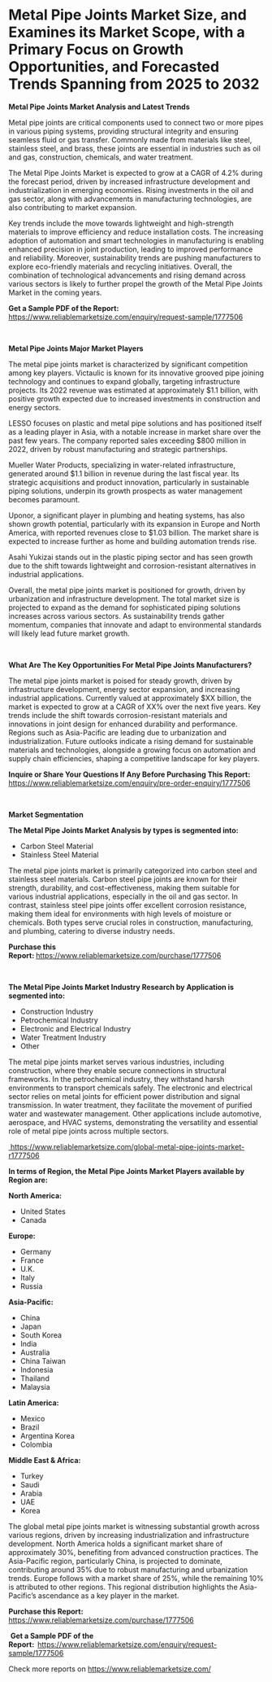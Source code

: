 <p><h1>Metal Pipe Joints Market Size, and Examines its Market Scope, with a Primary Focus on Growth Opportunities, and Forecasted Trends Spanning from 2025 to 2032</h1></p><p><strong>Metal Pipe Joints Market Analysis and Latest Trends</strong></p>
<p><p>Metal pipe joints are critical components used to connect two or more pipes in various piping systems, providing structural integrity and ensuring seamless fluid or gas transfer. Commonly made from materials like steel, stainless steel, and brass, these joints are essential in industries such as oil and gas, construction, chemicals, and water treatment.</p><p>The Metal Pipe Joints Market is expected to grow at a CAGR of 4.2% during the forecast period, driven by increased infrastructure development and industrialization in emerging economies. Rising investments in the oil and gas sector, along with advancements in manufacturing technologies, are also contributing to market expansion. </p><p>Key trends include the move towards lightweight and high-strength materials to improve efficiency and reduce installation costs. The increasing adoption of automation and smart technologies in manufacturing is enabling enhanced precision in joint production, leading to improved performance and reliability. Moreover, sustainability trends are pushing manufacturers to explore eco-friendly materials and recycling initiatives. Overall, the combination of technological advancements and rising demand across various sectors is likely to further propel the growth of the Metal Pipe Joints Market in the coming years.</p></p>
<p><strong>Get a Sample PDF of the Report:&nbsp;</strong> <a href="https://www.reliablemarketsize.com/enquiry/request-sample/1777506?utm_campaign=2442&utm_medium=2&utm_source=Github&utm_content=ia&utm_term=09042025&utm_id=metal-pipe-joints">https://www.reliablemarketsize.com/enquiry/request-sample/1777506</a></p>
<p>&nbsp;</p>
<p><strong>Metal Pipe Joints Major Market Players</strong></p>
<p><p>The metal pipe joints market is characterized by significant competition among key players. Victaulic is known for its innovative grooved pipe joining technology and continues to expand globally, targeting infrastructure projects. Its 2022 revenue was estimated at approximately $1.1 billion, with positive growth expected due to increased investments in construction and energy sectors.</p><p>LESSO focuses on plastic and metal pipe solutions and has positioned itself as a leading player in Asia, with a notable increase in market share over the past few years. The company reported sales exceeding $800 million in 2022, driven by robust manufacturing and strategic partnerships.</p><p>Mueller Water Products, specializing in water-related infrastructure, generated around $1.1 billion in revenue during the last fiscal year. Its strategic acquisitions and product innovation, particularly in sustainable piping solutions, underpin its growth prospects as water management becomes paramount.</p><p>Uponor, a significant player in plumbing and heating systems, has also shown growth potential, particularly with its expansion in Europe and North America, with reported revenues close to $1.03 billion. The market share is expected to increase further as home and building automation trends rise.</p><p>Asahi Yukizai stands out in the plastic piping sector and has seen growth due to the shift towards lightweight and corrosion-resistant alternatives in industrial applications. </p><p>Overall, the metal pipe joints market is positioned for growth, driven by urbanization and infrastructure development. The total market size is projected to expand as the demand for sophisticated piping solutions increases across various sectors. As sustainability trends gather momentum, companies that innovate and adapt to environmental standards will likely lead future market growth.</p></p>
<p>&nbsp;</p>
<p><strong>What Are The Key Opportunities For Metal Pipe Joints Manufacturers?</strong></p>
<p><p>The metal pipe joints market is poised for steady growth, driven by infrastructure development, energy sector expansion, and increasing industrial applications. Currently valued at approximately $XX billion, the market is expected to grow at a CAGR of XX% over the next five years. Key trends include the shift towards corrosion-resistant materials and innovations in joint design for enhanced durability and performance. Regions such as Asia-Pacific are leading due to urbanization and industrialization. Future outlooks indicate a rising demand for sustainable materials and technologies, alongside a growing focus on automation and supply chain efficiencies, shaping a competitive landscape for key players.</p></p>
<p><strong>Inquire or Share Your Questions If Any Before Purchasing This Report:</strong> <a href="https://www.reliablemarketsize.com/enquiry/pre-order-enquiry/1777506?utm_campaign=2442&utm_medium=2&utm_source=Github&utm_content=ia&utm_term=09042025&utm_id=metal-pipe-joints">https://www.reliablemarketsize.com/enquiry/pre-order-enquiry/1777506</a></p>
<p>&nbsp;</p>
<p><strong>Market Segmentation</strong></p>
<p><strong>The Metal Pipe Joints Market Analysis by types is segmented into:</strong></p>
<p><ul><li>Carbon Steel Material</li><li>Stainless Steel Material</li></ul></p>
<p><p>The metal pipe joints market is primarily categorized into carbon steel and stainless steel materials. Carbon steel pipe joints are known for their strength, durability, and cost-effectiveness, making them suitable for various industrial applications, especially in the oil and gas sector. In contrast, stainless steel pipe joints offer excellent corrosion resistance, making them ideal for environments with high levels of moisture or chemicals. Both types serve crucial roles in construction, manufacturing, and plumbing, catering to diverse industry needs.</p></p>
<p><strong>Purchase this Report:&nbsp;</strong><a href="https://www.reliablemarketsize.com/purchase/1777506?utm_campaign=2442&utm_medium=2&utm_source=Github&utm_content=ia&utm_term=09042025&utm_id=metal-pipe-joints">https://www.reliablemarketsize.com/purchase/1777506</a></p>
<p>&nbsp;</p>
<p><strong>The Metal Pipe Joints Market Industry Research by Application is segmented into:</strong></p>
<p><ul><li>Construction Industry</li><li>Petrochemical Industry</li><li>Electronic and Electrical Industry</li><li>Water Treatment Industry</li><li>Other</li></ul></p>
<p><p>The metal pipe joints market serves various industries, including construction, where they enable secure connections in structural frameworks. In the petrochemical industry, they withstand harsh environments to transport chemicals safely. The electronic and electrical sector relies on metal joints for efficient power distribution and signal transmission. In water treatment, they facilitate the movement of purified water and wastewater management. Other applications include automotive, aerospace, and HVAC systems, demonstrating the versatility and essential role of metal pipe joints across multiple sectors.</p></p>
<p><a href="https://www.reliablemarketsize.com/global-metal-pipe-joints-market-r1777506?utm_campaign=2442&utm_medium=2&utm_source=Github&utm_content=ia&utm_term=09042025&utm_id=metal-pipe-joints">&nbsp;https://www.reliablemarketsize.com/global-metal-pipe-joints-market-r1777506</a></p>
<p><strong>In terms of Region, the Metal Pipe Joints Market Players available by Region are:</strong></p>
<p>
    <p> <strong> North America: </strong>
        <ul>
            <li>United States</li>
            <li>Canada</li>
        </ul>
        </p> 
    <p> <strong> Europe: </strong>
        <ul>
            <li>Germany</li>
            <li>France</li>
            <li>U.K.</li>
            <li>Italy</li>
            <li>Russia</li>
        </ul>
        </p> 
    <p> <strong> Asia-Pacific: </strong>
        <ul>
            <li>China</li>
            <li>Japan</li>
            <li>South Korea</li>
            <li>India</li>
            <li>Australia</li>
            <li>China Taiwan</li>
            <li>Indonesia</li>
            <li>Thailand</li>
            <li>Malaysia</li>
        </ul>
        </p> 
    <p> <strong> Latin America: </strong>
        <ul>
            <li>Mexico</li>
            <li>Brazil</li>
            <li>Argentina Korea</li>
            <li>Colombia</li>
        </ul>
        </p> 
    <p> <strong> Middle East & Africa: </strong>
        <ul>
            <li>Turkey</li>
            <li>Saudi</li>
            <li>Arabia</li>
            <li>UAE</li>
            <li>Korea</li>
        </ul>
    </p>
    </p>
<p><p>The global metal pipe joints market is witnessing substantial growth across various regions, driven by increasing industrialization and infrastructure development. North America holds a significant market share of approximately 30%, benefiting from advanced construction practices. The Asia-Pacific region, particularly China, is projected to dominate, contributing around 35% due to robust manufacturing and urbanization trends. Europe follows with a market share of 25%, while the remaining 10% is attributed to other regions. This regional distribution highlights the Asia-Pacific’s ascendance as a key player in the market.</p></p>
<p><strong>Purchase this Report: </strong><a href="https://www.reliablemarketsize.com/purchase/1777506?utm_campaign=2442&utm_medium=2&utm_source=Github&utm_content=ia&utm_term=09042025&utm_id=metal-pipe-joints">https://www.reliablemarketsize.com/purchase/1777506</a></p>
<p>&nbsp;<strong>Get a Sample PDF of the Report:&nbsp;&nbsp;</strong><a href="https://www.reliablemarketsize.com/enquiry/request-sample/1777506?utm_campaign=2442&utm_medium=2&utm_source=Github&utm_content=ia&utm_term=09042025&utm_id=metal-pipe-joints">https://www.reliablemarketsize.com/enquiry/request-sample/1777506</a></p>
<p><strong></strong></p>
<p>Check more reports on <a href="https://www.reliablemarketsize.com/?utm_campaign=2442&utm_medium=2&utm_source=Github&utm_content=ia&utm_term=09042025&utm_id=metal-pipe-joints">https://www.reliablemarketsize.com/</a></p>